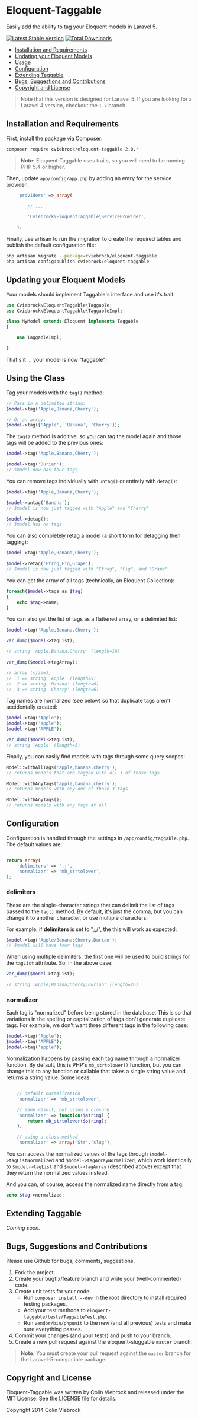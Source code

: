 # Eloquent-Taggable

Easily add the ability to tag your Eloquent models in Laravel 5.

[![Latest Stable Version](https://poser.pugx.org/cviebrock/eloquent-taggable/v/stable.png)](https://packagist.org/packages/cviebrock/eloquent-taggable)
[![Total Downloads](https://poser.pugx.org/cviebrock/eloquent-taggable/downloads.png)](https://packagist.org/packages/cviebrock/eloquent-taggable)

* [Installation and Requirements](#installation)
* [Updating your Eloquent Models](#eloquent)
* [Usage](#usage)
* [Configuration](#config)
* [Extending Taggable](#extending)
* [Bugs, Suggestions and Contributions](#bugs)
* [Copyright and License](#copyright)


> Note that this version is designed for Laravel 5. If you are looking for a Laravel 4 version, checkout the `1.x` branch.


<a name="installation"></a>
## Installation and Requirements


First, install the package via Composer:

```sh
composer require cviebrock/eloquent-taggable 2.0.*
```

> **Note:** Eloquent-Taggable uses traits, so you will need to be running PHP 5.4 or higher.

Then, update `app/config/app.php` by adding an entry for the service provider.

```php
    'providers' => array(

        // ...

        'Cviebrock\EloquentTaggable\ServiceProvider',

    );
```

Finally, use artisan to run the migration to create the required tables and publish the default configuration file:

```sh
php artisan migrate --package=cviebrock/eloquent-taggable
php artisan config:publish cviebrock/eloquent-taggable
```



<a name="eloquent"></a>
## Updating your Eloquent Models

Your models should implement Taggable's interface and use it's trait:

```php
use Cviebrock\EloquentTaggable\Taggable;
use Cviebrock\EloquentTaggable\TaggableImpl;

class MyModel extends Eloquent implements Taggable
{

	use TaggableImpl;

}
```

That's it ... your model is now "taggable"!



<a name="usage"></a>
## Using the Class

Tag your models with the `tag()` method:

```php
// Pass in a delimited string:
$model->tag('Apple,Banana,Cherry');

// Or an array:
$model->tag(['Apple', 'Banana', 'Cherry']);  
```

The `tag()` method is additive, so you can tag the model again and those tags will be added to the previous ones:

```php
$model->tag('Apple,Banana,Cherry');

$model->tag('Durian');
// $model now has four tags
```

You can remove tags individually with `untag()` or entirely with `detag()`:

```php
$model->tag('Apple,Banana,Cherry');

$model->untag('Banana');
// $model is now just tagged with "Apple" and "Cherry"

$model->detag();
// $model has no tags
```

You can also completely retag a model (a short form for detagging then tagging):

```php
$model->tag('Apple,Banana,Cherry');

$model->retag('Etrog,Fig,Grape');
// $model is now just tagged with "Etrog", "Fig", and "Grape"
```

You can get the array of all tags (technically, an Eloquent Collection):

```php
foreach($model->tags as $tag)
{
    echo $tag->name;
}
```

You can also get the list of tags as a flattened array, or a delimited list:

```php
$model->tag('Apple,Banana,Cherry');

var_dump($model->tagList);

// string 'Apple,Banana,Cherry' (length=19)

var_dump($model->tagArray);

// array (size=3)
//  1 => string 'Apple' (length=5)
//  2 => string 'Banana' (length=6)
//  3 => string 'Cherry' (length=6)
```

Tag names are normalized (see below) so that duplicate tags aren't accidentally created:

```php
$model->tag('Apple');
$model->tag('apple');
$model->tag('APPLE');

var_dump($model->tagList);
// string 'Apple' (length=5)
```

Finally, you can easily find models with tags through some query scopes:

```php
Model::withAllTags('apple,banana,cherry');
// returns models that are tagged with all 3 of those tags

Model::withAnyTags('apple,banana,cherry');
// returns models with any one of those 3 tags

Model::withAnyTags();
// returns models with any tags at all
```



<a name="config"></a>
## Configuration

Configuration is handled through the settings in `/app/config/taggable.php`.  The default values are:

```php

return array(
    'delimiters' => ',;',
    'normalizer' => 'mb_strtolower',
);
```

### delimiters

These are the single-character strings that can delimit the list of tags passed to the `tag()` method.  By default, it's just the comma, but you can change it to another character, or use multiple characters.

For example, if __delimiters__ is set to ";,/", the this will work as expected:

```php
$model->tag('Apple/Banana;Cherry,Durian');
// $model will have four tags
```

When using multiple delimiters, the first one will be used to build strings for the `tagList` attribute.  So, in the above case:

```php
var_dump($model->tagList);

// string 'Apple;Banana;Cherry;Durian' (length=26)
```

### normalizer

Each tag is "normalized" before being stored in the database.  This is so that variations in the spelling or capitalization of tags don't generate duplicate tags.  For example, we don't want three different tags in the following case:

```php
$model->tag('Apple');
$model->tag('APPLE');
$model->tag('apple');
```

Normalization happens by passing each tag name through a normalizer function.  By default, this is PHP's `mb_strtolower()` function, but you can change this to any function or callable that takes a single string value and returns a string value.  Some ideas:

```php

    // default normalization
    'normalizer' => 'mb_strtolower',

    // same result, but using a closure
    'normalizer' => function($string) {
        return mb_strtolower($string);
    },

    // using a class method
    'normalizer' => array('Str','slug'),
```

You can access the normalized values of the tags through `$model->tagListNormalized` and `$model->tagArrayNormalized`, which work identically to `$model->tagList` and `$model->tagArray` (described above) except that they return the normalized values instead.

And you can, of course, access the normalized name directly from a tag:

```php
echo $tag->normalized;
```



<a name="extending"></a>
## Extending Taggable

_Coming soon._



<a name="bugs"></a>
## Bugs, Suggestions and Contributions

Please use Github for bugs, comments, suggestions.

1. Fork the project.
2. Create your bugfix/feature branch and write your (well-commented) code.
3. Create unit tests for your code:
	- Run `composer install --dev` in the root directory to install required testing packages.
	- Add your test methods to `eloquent-taggable/tests/TaggableTest.php`.
	- Run `vendor/bin/phpunit` to the new (and all previous) tests and make sure everything passes.
3. Commit your changes (and your tests) and push to your branch.
4. Create a new pull request against the eloquent-sluggable `master` branch.

> **Note:** You must create your pull request against the `master` branch for the Laravel-5-compatible package.



<a name="copyright"></a>
## Copyright and License

Eloquent-Taggable was written by Colin Viebrock and released under the MIT License. See the LICENSE file for details.

Copyright 2014 Colin Viebrock
